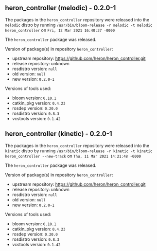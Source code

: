 ## heron_controller (melodic) - 0.2.0-1

The packages in the `heron_controller` repository were released into the `melodic` distro by running `/usr/bin/bloom-release -r melodic -t melodic heron_controller` on `Fri, 12 Mar 2021 16:40:37 -0000`

The `heron_controller` package was released.

Version of package(s) in repository `heron_controller`:

- upstream repository: https://github.com/heron/heron_controller.git
- release repository: unknown
- rosdistro version: `null`
- old version: `null`
- new version: `0.2.0-1`

Versions of tools used:

- bloom version: `0.10.1`
- catkin_pkg version: `0.4.23`
- rosdep version: `0.20.0`
- rosdistro version: `0.8.3`
- vcstools version: `0.1.42`


## heron_controller (kinetic) - 0.2.0-1

The packages in the `heron_controller` repository were released into the `kinetic` distro by running `/usr/bin/bloom-release -r kinetic -t kinetic heron_controller --new-track` on `Thu, 11 Mar 2021 14:21:48 -0000`

The `heron_controller` package was released.

Version of package(s) in repository `heron_controller`:

- upstream repository: https://github.com/heron/heron_controller.git
- release repository: unknown
- rosdistro version: `null`
- old version: `null`
- new version: `0.2.0-1`

Versions of tools used:

- bloom version: `0.10.1`
- catkin_pkg version: `0.4.23`
- rosdep version: `0.20.0`
- rosdistro version: `0.8.3`
- vcstools version: `0.1.42`



